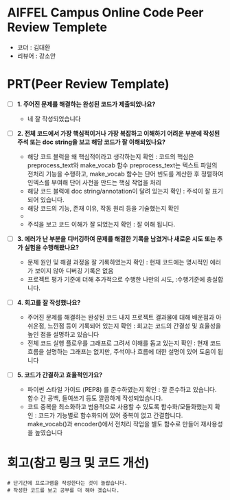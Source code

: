 # AIFFEL Campus Online Code Peer Review Templete
- 코더 : 김대환
- 리뷰어 : 강소안


# PRT(Peer Review Template)
- [ ]  **1. 주어진 문제를 해결하는 완성된 코드가 제출되었나요?**
    - 네 잘 작성되었습니다
    
- [ ]  **2. 전체 코드에서 가장 핵심적이거나 가장 복잡하고 이해하기 어려운 부분에 작성된 
주석 또는 doc string을 보고 해당 코드가 잘 이해되었나요?**
    - 해당 코드 블럭을 왜 핵심적이라고 생각하는지 확인
      : 코드의 핵심은 preprocess_text와 make_vocab 함수 preprocess_text는 텍스트 파일의 전처리 기능을 수행하고, make_vocab 함수는 단어 빈도를 계산한 후 정렬하여 인덱스를 부여해 단어 사전을 만드는 핵심 작업을 처리
    - 해당 코드 블럭에 doc string/annotation이 달려 있는지 확인
      : 주석이 잘 표기되어 있습니다.
    - 해당 코드의 기능, 존재 이유, 작동 원리 등을 기술했는지 확인
    - 
    - 주석을 보고 코드 이해가 잘 되었는지 확인
      : 잘 이해 됩니다.
        
- [ ]  **3. 에러가 난 부분을 디버깅하여 문제를 해결한 기록을 남겼거나
새로운 시도 또는 추가 실험을 수행해봤나요?**
    - 문제 원인 및 해결 과정을 잘 기록하였는지 확인
      : 현재 코드에는 명시적인 에러가 보이지 않아 디버깅 기록은 없음
    - 프로젝트 평가 기준에 더해 추가적으로 수행한 나만의 시도, 
      :수행기준에 충실합니다.
              
- [ ]  **4. 회고를 잘 작성했나요?**
    - 주어진 문제를 해결하는 완성된 코드 내지 프로젝트 결과물에 대해
    배운점과 아쉬운점, 느낀점 등이 기록되어 있는지 확인
     : 회고는 코드의 간결성 및 효율성을 높인 점을 설명하고 있습니다
    - 전체 코드 실행 플로우를 그래프로 그려서 이해를 돕고 있는지 확인
      : 현재 코드 흐름을 설명하는 그래프는 없지만, 주석이나 흐름에 대한 설명이 있어 도움이 됩니다
        
- [ ]  **5. 코드가 간결하고 효율적인가요?**
    - 파이썬 스타일 가이드 (PEP8) 를 준수하였는지 확인
      : 잘 준수하고 있습니다. 함수 간 공백, 들여쓰기 등도 깔끔하게 작성되었습니다.
    - 코드 중복을 최소화하고 범용적으로 사용할 수 있도록 함수화/모듈화했는지 확인
      : 코드가 기능별로 함수화되어 있어 중복이 없고 간결합니다. make_vocab()과 encoder()에서 전처리 작업을 별도 함수로 만들어 재사용성을 높였습니다


# 회고(참고 링크 및 코드 개선)
```
# 단기간에 프로그램을 작성한다는 것이 놀랍습니다.
# 작성한 코드를 보고 공부를 더 해야 겠습니다.
```
